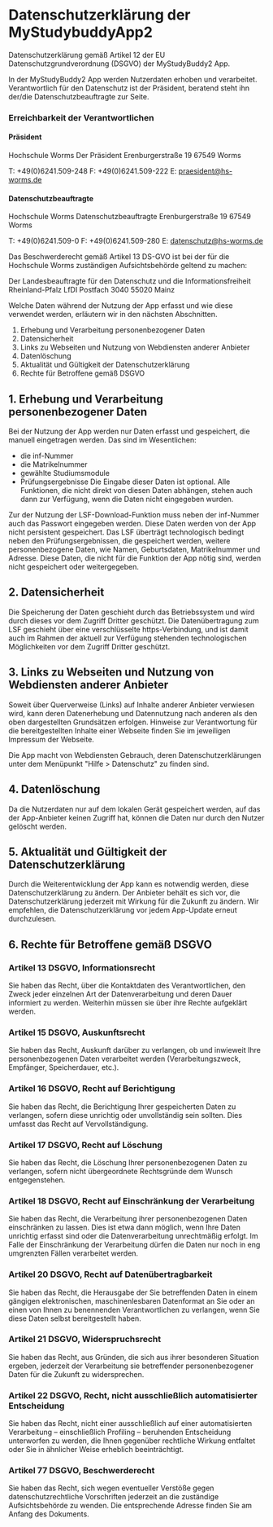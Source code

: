 # Datenschutzerklärung der MyStudybuddyApp2
Datenschutzerklärung gemäß Artikel 12 der EU Datenschutzgrundverordnung (DSGVO) der MyStudyBuddy2 App.

In der MyStudyBuddy2 App werden Nutzerdaten erhoben und verarbeitet. Verantwortlich für den Datenschutz ist der Präsident, beratend steht ihn der/die Datenschutzbeauftragte zur Seite.

### Erreichbarkeit der Verantwortlichen

#### Präsident
Hochschule Worms
Der Präsident
Erenburgerstraße 19
67549 Worms

T: +49(0)6241.509-248
F: +49(0)6241.509-222
E: [praesident@hs-worms.de](praesident@hs-worms.de)

#### Datenschutzbeauftragte
Hochschule Worms
Datenschutzbeauftragte
Erenburgerstraße 19
67549 Worms

T: +49(0)6241.509-0
F: +49(0)6241.509-280
E: [datenschutz@hs-worms.de](datenschutz@hs-worms.de)

Das Beschwerderecht gemäß Artikel 13 DS-GVO ist bei der für die Hochschule Worms zuständigen Aufsichtsbehörde geltend zu machen:

Der Landesbeauftragte
für den Datenschutz und die Informationsfreiheit Rheinland-Pfalz LfDI
Postfach 3040
55020 Mainz

Welche Daten während der Nutzung der App erfasst und wie diese verwendet werden, erläutern wir in den nächsten Abschnitten.

1. Erhebung und Verarbeitung personenbezogener Daten
2. Datensicherheit
3. Links zu Webseiten und Nutzung von Webdiensten anderer Anbieter
4. Datenlöschung
5. Aktualität und Gültigkeit der Datenschutzerklärung
6. Rechte für Betroffene gemäß DSGVO

## 1. Erhebung und Verarbeitung personenbezogener Daten
Bei der Nutzung der App werden nur Daten erfasst und gespeichert, die manuell eingetragen werden. Das sind im Wesentlichen:
- die inf-Nummer
- die Matrikelnummer
- gewählte Studiumsmodule
- Prüfungsergebnisse
Die Eingabe dieser Daten ist optional. Alle Funktionen, die nicht direkt von diesen Daten abhängen, stehen auch dann zur Verfügung, wenn die Daten nicht eingegeben wurden.

Zur der Nutzung der LSF-Download-Funktion muss neben der inf-Nummer auch das Passwort eingegeben werden. Diese Daten werden von der App nicht persistent gespeichert. Das LSF überträgt technologisch bedingt neben den Prüfungsergebnissen, die gespeichert werden, weitere personenbezogene Daten, wie Namen, Geburtsdaten, Matrikelnummer und Adresse. Diese Daten, die nicht für die Funktion der App nötig sind, werden nicht gespeichert oder weitergegeben.

## 2. Datensicherheit
Die Speicherung der Daten geschieht durch das Betriebssystem und wird durch dieses vor dem Zugriff Dritter geschützt. Die Datenübertragung zum LSF geschieht über eine verschlüsselte https-Verbindung, und ist damit auch im Rahmen der aktuell zur Verfügung stehenden technologischen Möglichkeiten vor dem Zugriff Dritter geschützt.

## 3. Links zu Webseiten und Nutzung von Webdiensten anderer Anbieter
Soweit über Querverweise (Links) auf Inhalte anderer Anbieter verwiesen wird, kann deren Datenerhebung und Datennutzung nach anderen als den oben dargestellten Grundsätzen erfolgen. Hinweise zur Verantwortung für die bereitgestellten Inhalte einer Webseite finden Sie im jeweiligen Impressum der Webseite.

Die App macht von Webdiensten Gebrauch, deren Datenschutzerklärungen unter dem Menüpunkt "Hilfe > Datenschutz" zu finden sind.

## 4. Datenlöschung
Da die Nutzerdaten nur auf dem lokalen Gerät gespeichert werden, auf das der App-Anbieter keinen Zugriff hat, können die Daten nur durch den Nutzer gelöscht werden.

## 5. Aktualität und Gültigkeit der Datenschutzerklärung
Durch die Weiterentwicklung der App kann es notwendig werden, diese Datenschutzerklärung zu ändern. Der Anbieter behält es sich vor, die Datenschutzerklärung jederzeit mit Wirkung für die Zukunft zu ändern. Wir empfehlen, die Datenschutzerklärung vor jedem App-Update erneut durchzulesen.

## 6. Rechte für Betroffene gemäß DSGVO

### Artikel 13 DSGVO, Informationsrecht
Sie haben das Recht, über die Kontaktdaten des Verantwortlichen, den Zweck jeder einzelnen Art der Datenverarbeitung und deren Dauer informiert zu werden. Weiterhin müssen sie über ihre Rechte aufgeklärt werden.

### Artikel 15 DSGVO, Auskunftsrecht
Sie haben das Recht, Auskunft darüber zu verlangen, ob und inwieweit Ihre personenbezogenen Daten verarbeitet werden (Verarbeitungszweck, Empfänger, Speicherdauer, etc.).

### Artikel 16 DSGVO, Recht auf Berichtigung
Sie haben das Recht, die Berichtigung Ihrer gespeicherten Daten zu verlangen, sofern diese unrichtig oder unvollständig sein sollten. Dies umfasst das Recht auf Vervollständigung.

### Artikel 17 DSGVO, Recht auf Löschung
Sie haben das Recht, die Löschung Ihrer personenbezogenen Daten zu verlangen, sofern nicht übergeordnete Rechtsgründe dem Wunsch entgegenstehen.

### Artikel 18 DSGVO, Recht auf Einschränkung der Verarbeitung
Sie haben das Recht, die Verarbeitung ihrer personenbezogenen Daten einschränken zu lassen. Dies ist etwa dann möglich, wenn Ihre Daten unrichtig erfasst sind oder die Datenverarbeitung unrechtmäßig erfolgt. Im Falle der Einschränkung der Verarbeitung dürfen die Daten nur noch in eng umgrenzten Fällen verarbeitet werden.

### Artikel 20 DSGVO, Recht auf Datenübertragbarkeit
Sie haben das Recht, die Herausgabe der Sie betreffenden Daten in einem gängigen elektronischen, maschinenlesbaren Datenformat an Sie oder an einen von Ihnen zu benennenden Verantwortlichen zu verlangen, wenn Sie diese Daten selbst bereitgestellt haben.

### Artikel 21 DSGVO, Widerspruchsrecht
Sie haben das Recht, aus Gründen, die sich aus ihrer besonderen Situation ergeben, jederzeit der Verarbeitung sie betreffender personenbezogener Daten für die Zukunft zu widersprechen.

### Artikel 22 DSGVO, Recht, nicht ausschließlich automatisierter Entscheidung
Sie haben das Recht, nicht einer ausschließlich auf einer automatisierten Verarbeitung – einschließlich Profiling – beruhenden Entscheidung unterworfen zu werden, die Ihnen gegenüber rechtliche Wirkung entfaltet oder Sie in ähnlicher Weise erheblich beeinträchtigt.

### Artikel 77 DSGVO, Beschwerderecht
Sie haben das Recht, sich wegen eventueller Verstöße gegen datenschutzrechtliche Vorschriften jederzeit an die zuständige Aufsichtsbehörde zu wenden. Die entsprechende Adresse finden Sie am Anfang des Dokuments.
